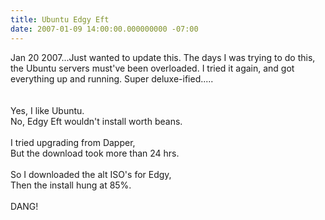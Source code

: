 ```yaml
---
title: Ubuntu Edgy Eft
date: 2007-01-09 14:00:00.000000000 -07:00
---
```

Jan 20 2007...Just wanted to update this.  The days I was trying to do this, the Ubuntu servers must've been overloaded.  I tried it again, and got everything up and running. Super deluxe-ified.....<br /><br /><br />Yes, I like Ubuntu.<br />No, Edgy Eft wouldn't install worth beans.<br /><br />I tried upgrading from Dapper,<br />But the download took more than 24 hrs.<br /><br />So I downloaded the alt ISO's for Edgy,<br />Then the install hung at 85%.<br /><br />DANG!
